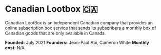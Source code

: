 # Canadian Lootbox 🇨🇦
Canadian LootBox is an independent Canadian company that provides an online subscription box service that sends its subscribers a monthly box of Canadian goods that are only available in Canada.

**Founded:** July 2021
**Founders:** Jean-Paul Abi, Cameron White
**Monthly cost:** N/A
